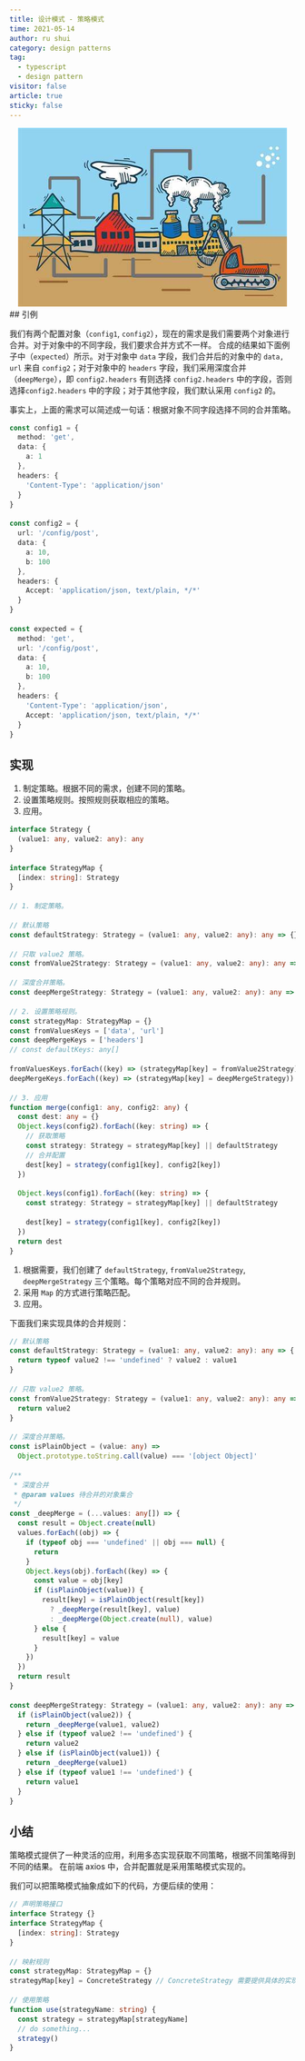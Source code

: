 ```yaml
---
title: 设计模式 - 策略模式
time: 2021-05-14
author: ru shui
category: design patterns
tag:
  - typescript
  - design pattern
visitor: false
article: true
sticky: false
---
```


<div align="center"><img src="./images/design-pattern.jpg" /></div>
## 引例

我们有两个配置对象（`config1`, `config2`），现在的需求是我们需要两个对象进行合并。对于对象中的不同字段，我们要求合并方式不一样。
合成的结果如下面例子中（`expected`）所示。对于对象中 `data` 字段，我们合并后的对象中的 `data, url` 来自 `config2`；对于对象中的 `headers` 字段，我们采用深度合并（`deepMerge`），即 `config2.headers` 有则选择 `config2.headers` 中的字段，否则选择`config2.headers` 中的字段；对于其他字段，我们默认采用 `config2` 的。

事实上，上面的需求可以简述成一句话：根据对象不同字段选择不同的合并策略。

```typescript
const config1 = {
  method: 'get',
  data: {
    a: 1
  },
  headers: {
    'Content-Type': 'application/json'
  }
}

const config2 = {
  url: '/config/post',
  data: {
    a: 10,
    b: 100
  },
  headers: {
    Accept: 'application/json, text/plain, */*'
  }
}

const expected = {
  method: 'get',
  url: '/config/post',
  data: {
    a: 10,
    b: 100
  },
  headers: {
    'Content-Type': 'application/json',
    Accept: 'application/json, text/plain, */*'
  }
}
```

## 实现

1. 制定策略。根据不同的需求，创建不同的策略。
2. 设置策略规则。按照规则获取相应的策略。
3. 应用。

```typescript
interface Strategy {
  (value1: any, value2: any): any
}

interface StrategyMap {
  [index: string]: Strategy
}

// 1. 制定策略。

// 默认策略
const defaultStrategy: Strategy = (value1: any, value2: any): any => {}

// 只取 value2 策略。
const fromValue2Strategy: Strategy = (value1: any, value2: any): any => {}

// 深度合并策略。
const deepMergeStrategy: Strategy = (value1: any, value2: any): any => {}

// 2. 设置策略规则。
const strategyMap: StrategyMap = {}
const fromValuesKeys = ['data', 'url']
const deepMergeKeys = ['headers']
// const defaultKeys: any[]

fromValuesKeys.forEach((key) => (strategyMap[key] = fromValue2Strategy))
deepMergeKeys.forEach((key) => (strategyMap[key] = deepMergeStrategy))

// 3. 应用
function merge(config1: any, config2: any) {
  const dest: any = {}
  Object.keys(config2).forEach((key: string) => {
    // 获取策略
    const strategy: Strategy = strategyMap[key] || defaultStrategy
    // 合并配置
    dest[key] = strategy(config1[key], config2[key])
  })

  Object.keys(config1).forEach((key: string) => {
    const strategy: Strategy = strategyMap[key] || defaultStrategy

    dest[key] = strategy(config1[key], config2[key])
  })
  return dest
}
```

1. 根据需要，我们创建了 `defaultStrategy`, `fromValue2Strategy`, `deepMergeStrategy` 三个策略。每个策略对应不同的合并规则。
2. 采用 `Map` 的方式进行策略匹配。
3. 应用。

下面我们来实现具体的合并规则：

```typescript
// 默认策略
const defaultStrategy: Strategy = (value1: any, value2: any): any => {
  return typeof value2 !== 'undefined' ? value2 : value1
}

// 只取 value2 策略。
const fromValue2Strategy: Strategy = (value1: any, value2: any): any => {
  return value2
}

// 深度合并策略。
const isPlainObject = (value: any) =>
  Object.prototype.toString.call(value) === '[object Object]'

/**
 * 深度合并
 * @param values 待合并的对象集合
 */
const _deepMerge = (...values: any[]) => {
  const result = Object.create(null)
  values.forEach((obj) => {
    if (typeof obj === 'undefined' || obj === null) {
      return
    }
    Object.keys(obj).forEach((key) => {
      const value = obj[key]
      if (isPlainObject(value)) {
        result[key] = isPlainObject(result[key])
          ? _deepMerge(result[key], value)
          : _deepMerge(Object.create(null), value)
      } else {
        result[key] = value
      }
    })
  })
  return result
}

const deepMergeStrategy: Strategy = (value1: any, value2: any): any => {
  if (isPlainObject(value2)) {
    return _deepMerge(value1, value2)
  } else if (typeof value2 !== 'undefined') {
    return value2
  } else if (isPlainObject(value1)) {
    return _deepMerge(value1)
  } else if (typeof value1 !== 'undefined') {
    return value1
  }
}
```

## 小结

策略模式提供了一种灵活的应用，利用多态实现获取不同策略，根据不同策略得到不同的结果。
在前端 axios 中，合并配置就是采用策略模式实现的。

我们可以把策略模式抽象成如下的代码，方便后续的使用：

```typescript
// 声明策略接口
interface Strategy {}
interface StrategyMap {
  [index: string]: Strategy
}

// 映射规则
const strategyMap: StrategyMap = {}
strategyMap[key] = ConcreteStrategy // ConcreteStrategy 需要提供具体的实现。

// 使用策略
function use(strategyName: string) {
  const strategy = strategyMap[strategyName]
  // do something...
  strategy()
}
```
